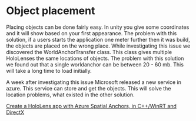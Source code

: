 # Object placement

Placing objects can be done fairly easy. In unity you give some coordinates and it will show based on your first appearance. The problem with this solution, if a users starts the application one meter further then it was build, the objects are placed on the wrong place. While investigating this issue we discovered the WorldAnchorTransfer class. This class gives multiple HoloLenses the same locations of objects. The problem with this solution we found out that a single worldanchor can be between 20 - 60 mb. This will take a long time to load initially.

A week after investigating this issue Microsoft released a new service in azure. This service can store and get the objects. This will solve the location problems, what existed in the other solution.


[Create a HoloLens app with Azure Spatial Anchors, in C++/WinRT and DirectX](https://docs.microsoft.com/nl-nl/azure/spatial-anchors/quickstarts/get-started-hololens "Microsoft tutorial")